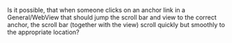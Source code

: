 Is it possible, that when someone clicks on an anchor link in a General/WebView that should jump the scroll bar and view to the correct anchor, the scroll bar (together with the view) scroll quickly but smoothly to the appropriate location?